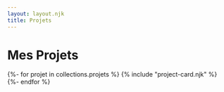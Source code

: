 ```yaml
---
layout: layout.njk
title: Projets
---
```


# Mes Projets

<div class="container">
  <div class="projects">
    {%- for projet in collections.projets %}
      {% include "project-card.njk" %}
    {%- endfor %}
  </div>
</div>
